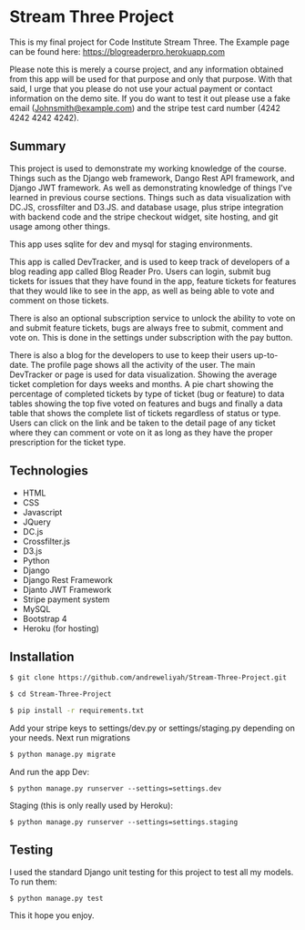 # Stream Three Project
This is my final project for Code Institute Stream Three. The Example page can be found here: https://blogreaderpro.herokuapp.com

Please note this is merely a course project, and any information obtained from this app will be used for that purpose and only that purpose. With that said, I urge that you please do not use your actual payment or contact information on the demo site. If you do want to test it out please use a fake email (Johnsmith@example.com) and the stripe test card number (4242 4242 4242 4242).

## Summary
This project is used to demonstrate my working knowledge of the course. Things such as the Django web framework, Dango Rest API framework, and Django JWT framework. As well as demonstrating knowledge of things I've learned in previous course sections. Things such as data visualization with DC.JS, crossfilter and D3.JS. and database usage, plus stripe integration with backend code and the stripe checkout widget, site hosting, and git usage among other things. 

This app uses sqlite for dev and mysql for staging environments.

This app is called DevTracker, and is used to keep track of developers of a blog reading app called Blog Reader Pro. Users can login, submit bug tickets for issues that they have found in the app, feature tickets for features that they would like to see in the app, as well as being able to vote and comment on those tickets.

There is also an optional subscription service to unlock the ability to vote on and submit feature tickets, bugs are always free to submit, comment and vote on. This is done in the settings under subscription with the pay button.

There is also a blog for the developers to use to keep their users up-to-date. The profile page shows all the activity of the user. The main DevTracker or page is used for data visualization. Showing the average ticket completion for days weeks and months. A pie chart showing the percentage of completed tickets by type of ticket (bug or feature) to data tables showing the top five voted on features and bugs and finally a data table that shows the complete list of tickets regardless of status or type. Users can click on the link and be taken to the detail page of any ticket where they can comment or vote on it as long as they have the proper prescription for the ticket type.

## Technologies
- HTML
- CSS
- Javascript
- JQuery
- DC.js
- Crossfilter.js
- D3.js
- Python
- Django
- Django Rest Framework
- Djanto JWT Framework
- Stripe payment system
- MySQL
- Bootstrap 4
- Heroku (for hosting)

## Installation 

```bash
$ git clone https://github.com/andreweliyah/Stream-Three-Project.git

$ cd Stream-Three-Project

$ pip install -r requirements.txt 

```
Add your stripe keys to settings/dev.py or settings/staging.py depending on your needs.
Next run migrations 
```bash
$ python manage.py migrate
```
And run the app 
Dev:
```
$ python manage.py runserver --settings=settings.dev
```
Staging (this is only really used by Heroku):
```
$ python manage.py runserver --settings=settings.staging
```
## Testing
I used the standard Django unit testing for this project to test all my models.
To run them:
```
$ python manage.py test
```

This it hope you enjoy.